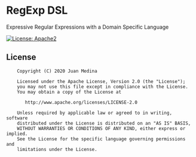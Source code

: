 # RegExp DSL

Expressive Regular Expressions with a Domain Specific Language

[![License: Apache2](https://img.shields.io/badge/license-Apache%202-blue.svg)](https://github.com/juan-medina/regexp-dsl/blob/master/LICENSE)

## License

```text
    Copyright (C) 2020 Juan Medina

    Licensed under the Apache License, Version 2.0 (the "License");
    you may not use this file except in compliance with the License.
    You may obtain a copy of the License at

       http://www.apache.org/licenses/LICENSE-2.0

    Unless required by applicable law or agreed to in writing, software
    distributed under the License is distributed on an "AS IS" BASIS,
    WITHOUT WARRANTIES OR CONDITIONS OF ANY KIND, either express or implied.
    See the License for the specific language governing permissions and
    limitations under the License.
```
